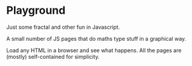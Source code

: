 # Playground
Just some fractal and other fun in Javascript.

A small number of JS pages that do maths type stuff in a graphical way.

Load any HTML in a browser and see what happens. All the pages are (mostly) self-contained for simplicity.
